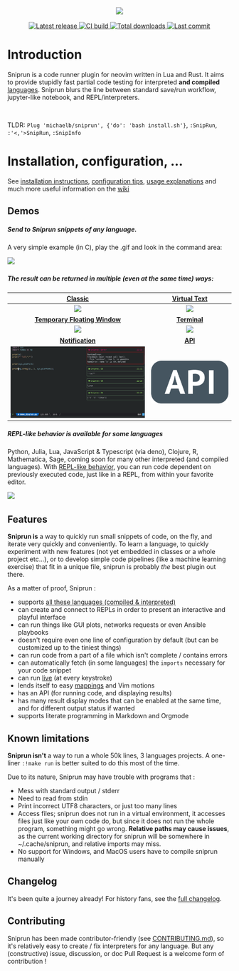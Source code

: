 <div style="text-align:center"><img src="ressources/visual_assets/Sniprun_transparent.png" /></div>

<div align="center"><p>
    <a href="https://github.com/michaelb/sniprun/releases/latest">
      <img alt="Latest release" src="https://img.shields.io/github/v/release/michaelb/sniprun" />
    </a>
     <a href="https://github.com/michaelb/sniprun/actions">
      <img alt="CI build" src="https://github.com/michaelb/sniprun/workflows/Rust/badge.svg" />
    </a>
    <a href="https://github.com/michaelb/sniprun/releases">
      <img alt="Total downloads" src="https://img.shields.io/github/downloads/michaelb/sniprun/total" />
    </a>
    <a href="https://github.com/michaelb/sniprun/pulse">
      <img alt="Last commit" src="https://img.shields.io/github/last-commit/michaelb/sniprun"/>
    </a>
</p>
</div>






# Introduction
Sniprun is a code runner plugin for neovim written in Lua and Rust. It aims to provide stupidly fast partial code testing for interpreted **and compiled** [languages](https://michaelb.github.io/sniprun/sources/README.html#support-levels-and-languages). Sniprun blurs the line between standard save/run workflow, jupyter-like notebook, and REPL/interpreters.


</br>

TLDR: `Plug 'michaelb/sniprun', {'do': 'bash install.sh'}`, `:SnipRun`, `:'<,'>SnipRun`, `:SnipInfo`

# Installation, configuration, ...

See [installation instructions](https://michaelb.github.io/sniprun/sources/README.html#installation), [configuration tips](https://michaelb.github.io/sniprun/sources/README.html#configuration), [usage explanations](https://michaelb.github.io/sniprun/sources/README.html#usage) and much more useful information on the [wiki](https://michaelb.github.io/sniprun/)

## Demos

##### Send to Sniprun snippets of any language.
A very simple example (in C), play the .gif and look in the command area:

![](ressources/visual_assets/demo_c.gif)

##### The result can be returned in multiple (even at the same time) ways:

[Classic](ressources/display_classic.md)|  [Virtual Text](ressources/display_virtualtext.md)
:------------------------------------------:|:------------------:
![](ressources/visual_assets/classic.png)   | ![](ressources/visual_assets/virtual_text.png)
[**Temporary Floating Window**](ressources/display_floating_window.md)  |  [**Terminal**](ressources/display_terminal.md)
![](ressources/visual_assets/floating_window.png) | ![](ressources/visual_assets/terminal.png)
[**Notification**](ressources/display_notify.md) | [**API**](API.md)
![](ressources/visual_assets/nvimnotify.png) | ![](ressources/visual_assets/api.png)


##### REPL-like behavior is available for some languages

Python, Julia, Lua, JavaScript & Typescript (via deno), Clojure, R, Mathematica, Sage, coming soon for many other interpreted (and compiled languages).
With [REPL-like behavior](https://michaelb.github.io/sniprun/sources/README.html#repl-like-behavior), you can run code dependent on previously executed code, just like in a REPL, from within your favorite editor.

![](ressources/visual_assets/760091.png)


## Features

**Sniprun is** a way to quickly run small snippets of code, on the fly, and iterate very quickly and conveniently. To learn a language, to quickly experiment with new features (not yet embedded in classes or a whole project etc...), or to develop simple code pipelines (like a machine learning exercise) that fit in a unique file, sniprun is probably _the_ best plugin out there.

As a matter of proof, Sniprun :

 - supports [all these languages (compiled & interpreted)](https://michaelb.github.io/sniprun/sources/README.html#support-levels-and-languages)
 - can create and connect to REPLs in order to present an interactive and playful interface
 - can run things like GUI plots, networks requests or even Ansible playbooks
 - doesn't require even one line of configuration by default (but can be customized up to the tiniest things)
 - can run code from a part of a file which isn't complete / contains errors
 - can automatically fetch (in some languages) the `imports` necessary for your code snippet
 - can run [live](https://michaelb.github.io/sniprun/sources/README.html#live-mode) (at every keystroke)
 - lends itself to easy [mappings](https://michaelb.github.io/sniprun/sources/README.html#mappings-recommandations) and Vim motions
 - has an API (for running code, and displaying results)
 - has many result display modes that can be enabled at the same time, and for different output status if wanted
 - supports literate programming in Markdown and Orgmode

## Known limitations

**Sniprun isn't** a way to run a whole 50k lines, 3 languages projects. A one-liner `:!make run` is better suited to do this most of the time.

Due to its nature, Sniprun may have trouble with programs that :

- Mess with standard output / stderr
- Need to read from stdin
- Print incorrect UTF8 characters, or just too many lines
- Access files; sniprun does not run in a virtual environment, it accesses files just like your own code do, but since it does not run the whole program, something might go wrong. **Relative paths may cause issues**, as the current working directory for sniprun will be somewhere in ~/.cache/sniprun, and relative imports may miss.
- No support for Windows, and MacOS users have to compile sniprun manually 

## Changelog

It's been quite a journey already! For history fans, see the [full changelog](CHANGELOG.md).


## Contributing

Sniprun has been made contributor-friendly (see [CONTRIBUTING.md](CONTRIBUTING.md)), so it's relatively easy to create / fix interpreters for any language. But any (constructive) issue, discussion, or doc Pull Request is a welcome form of contribution !
